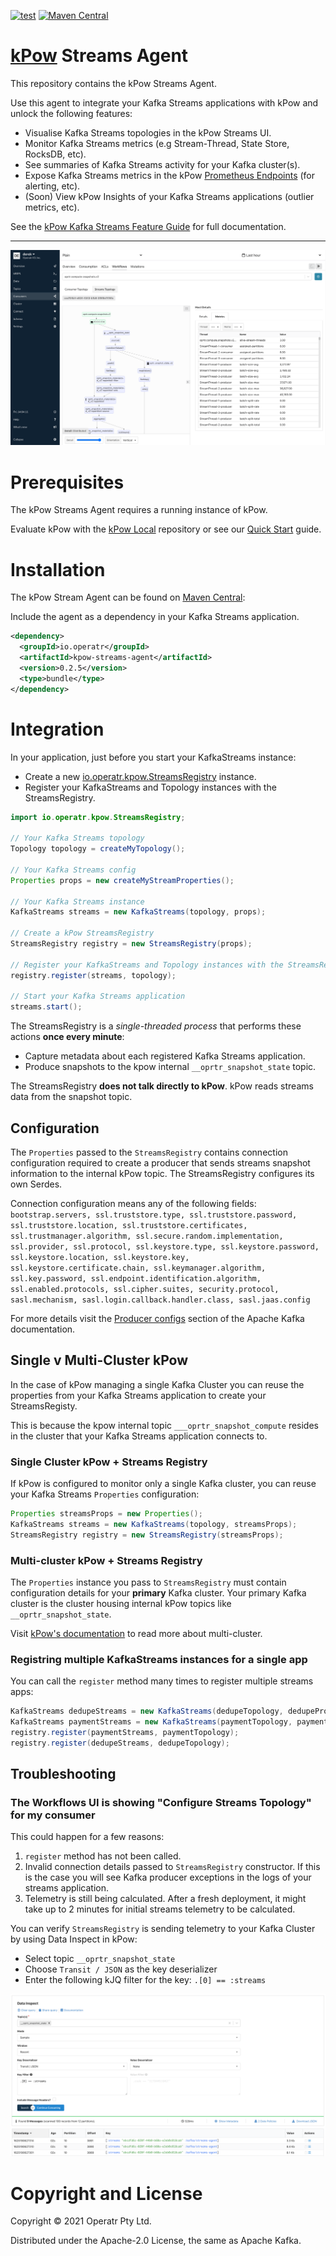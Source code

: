 [![test](https://github.com/operatr-io/streams-agent/actions/workflows/test.yml/badge.svg?branch=main)](https://github.com/operatr-io/streams-agent/actions/workflows/test.yml)
[![Maven Central](https://img.shields.io/maven-central/v/io.operatr/kpow-streams-agent.svg?label=Maven%20Central)](https://search.maven.org/search?q=g:%22io.operatr%22%20AND%20a:%22kpow-streams-agent%22)

# [kPow](https://kpow.io) Streams Agent

This repository contains the kPow Streams Agent.

Use this agent to integrate your Kafka Streams applications with kPow and unlock the following features:

* Visualise Kafka Streams topologies in the kPow Streams UI.
* Monitor Kafka Streams metrics (e.g Stream-Thread, State Store, RocksDB, etc).
* See summaries of Kafka Streams activity for your Kafka cluster(s).
* Expose Kafka Streams metrics in the kPow [Prometheus Endpoints](https://docs.kpow.io/features/prometheus) (for alerting, etc).
* (Soon) View kPow Insights of your Kafka Streams applications (outlier metrics, etc).

See the [kPow Kafka Streams Feature Guide](https://docs.kpow.io/features/kafka-streams) for full documentation.

---

![topology-ui](docs/topology-ui.png)

# Prerequisites

The kPow Streams Agent requires a running instance of kPow.

Evaluate kPow with the [kPow Local](https://github.com/operatr-io/kpow-local) repository or see our [Quick Start](https://docs.kpow.io/installation/quick-start) guide.

# Installation

The kPow Stream Agent can be found on [Maven Central](https://search.maven.org/artifact/io.operatr/kpow-streams-agent):

Include the agent as a dependency in your Kafka Streams application.

```xml
<dependency>
  <groupId>io.operatr</groupId>
  <artifactId>kpow-streams-agent</artifactId>
  <version>0.2.5</version>
  <type>bundle</type>
</dependency>
```

# Integration

In your application, just before you start your KafkaStreams instance:

* Create a new [io.operatr.kpow.StreamsRegistry](https://github.com/operatr-io/kpow-streams-agent/blob/main/src/java/io/operatr/kpow/StreamsRegistry.java) instance.
* Register your KafkaStreams and Topology instances with the StreamsRegistry.

```java 
import io.operatr.kpow.StreamsRegistry;

// Your Kafka Streams topology
Topology topology = createMyTopology(); 

// Your Kafka Streams config
Properties props = new createMyStreamProperties();
 
// Your Kafka Streams instance
KafkaStreams streams = new KafkaStreams(topology, props); 

// Create a kPow StreamsRegistry
StreamsRegistry registry = new StreamsRegistry(props);

// Register your KafkaStreams and Topology instances with the StreamsRegistry
registry.register(streams, topology); 

// Start your Kafka Streams application
streams.start();
```

The StreamsRegistry is a *single-threaded process* that performs these actions **once every minute**:

* Capture metadata about each registered Kafka Streams application.
* Produce snapshots to the kpow internal `__oprtr_snapshot_state` topic.

The StreamsRegistry **does not talk directly to kPow**. kPow reads streams data from the snapshot topic.

## Configuration

The `Properties` passed to the `StreamsRegistry` contains connection configuration required to create a producer that sends streams snapshot information to the internal kPow topic. The StreamsRegistry configures its own Serdes.

Connection configuration means any of the following fields: `bootstrap.servers, ssl.truststore.type, ssl.truststore.password, ssl.truststore.location, ssl.truststore.certificates, ssl.trustmanager.algorithm, ssl.secure.random.implementation, ssl.provider, ssl.protocol, ssl.keystore.type, ssl.keystore.password, ssl.keystore.location, ssl.keystore.key, ssl.keystore.certificate.chain, ssl.keymanager.algorithm, ssl.key.password, ssl.endpoint.identification.algorithm, ssl.enabled.protocols, ssl.cipher.suites, security.protocol, sasl.mechanism, sasl.login.callback.handler.class, sasl.jaas.config`

For more details visit the [Producer configs](https://kafka.apache.org/documentation/#producerconfigs) section of the Apache Kafka documentation.

## Single v Multi-Cluster kPow

In the case of kPow managing a single Kafka Cluster you can reuse the properties from your Kafka Streams application to create your StreamsRegisty.

This is because the kpow internal topic `___oprtr_snapshot_compute` resides in the cluster that your Kafka Streams application connects to.

### Single Cluster kPow + Streams Registry

If kPow is configured to monitor only a single Kafka cluster, you can reuse your Kafka Streams `Properties` configuration:

```java
Properties streamsProps = new Properties();
KafkaStreams streams = new KafkaStreams(topology, streamsProps); 
StreamsRegistry registry = new StreamsRegistry(streamsProps);
```

### Multi-cluster kPow + Streams Registry

The `Properties` instance you pass to `StreamsRegistry` must contain configuration details for your **primary** Kafka cluster. Your primary Kafka cluster is the cluster housing internal kPow topics like `__oprtr_snapshot_state`.

Visit [kPow's documentation](https://docs.kpow.io/config/multi-cluster) to read more about multi-cluster.

### Registring multiple KafkaStreams instances for a single app

You can call the `register` method many times to register multiple streams apps:

```java
KafkaStreams dedupeStreams = new KafkaStreams(dedupeTopology, dedupeProps);
KafkaStreams paymentStreams = new KafkaStreams(paymentTopology, paymentProps);
registry.register(paymentStreams, paymentTopology);
registry.register(dedupeStreams, dedupeTopology);
```

## Troubleshooting 

### The Workflows UI is showing "Configure Streams Topology" for my consumer

This could happen for a few reasons:

1. `register` method has not been called.
2. Invalid connection details passed to `StreamsRegistry` constructor. If this is the case you will see Kafka producer exceptions in the logs of your streams application.
3. Telemetry is still being calculated. After a fresh deployment, it might take up to 2 minutes for initial streams telemetry to be calculated. 

You can verify `StreamsRegistry` is sending telemetry to your Kafka Cluster by using Data Inspect in kPow:

* Select topic `__oprtr_snapshot_state`
* Choose `Transit / JSON` as the key deserializer
* Enter the following kJQ filter for the key: `.[0] == :streams`

![Data Inspect](docs/data-inspect.png)

# Copyright and License

Copyright © 2021 Operatr Pty Ltd. 

Distributed under the Apache-2.0 License, the same as Apache Kafka.

